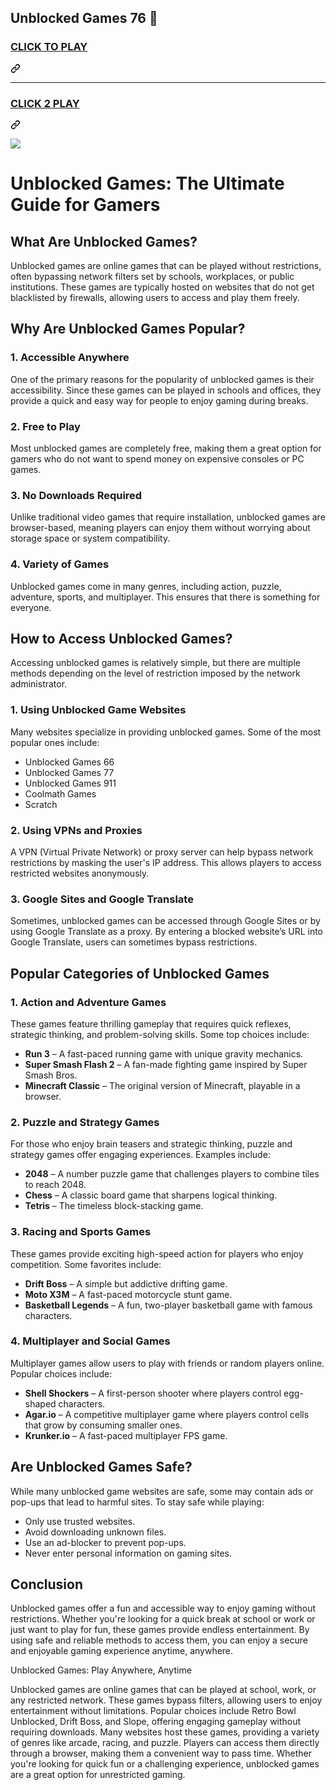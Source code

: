 ## Unblocked Games 76 👋

<h3 class="heading-element" dir="auto">
<a href="https://1lesson.guru" rel="nofollow">CLICK TO PLAY</a></h3><a id="user-content-click-to-play" class="anchor" aria-label="Permalink: CLICK TO PLAY" href="#click-to-play"><svg class="octicon octicon-link" viewBox="0 0 16 16" version="1.1" width="16" height="16" aria-hidden="true"><path d="m7.775 3.275 1.25-1.25a3.5 3.5 0 1 1 4.95 4.95l-2.5 2.5a3.5 3.5 0 0 1-4.95 0 .751.751 0 0 1 .018-1.042.751.751 0 0 1 1.042-.018 1.998 1.998 0 0 0 2.83 0l2.5-2.5a2.002 2.002 0 0 0-2.83-2.83l-1.25 1.25a.751.751 0 0 1-1.042-.018.751.751 0 0 1-.018-1.042Zm-4.69 9.64a1.998 1.998 0 0 0 2.83 0l1.25-1.25a.751.751 0 0 1 1.042.018.751.751 0 0 1 .018 1.042l-1.25 1.25a3.5 3.5 0 1 1-4.95-4.95l2.5-2.5a3.5 3.5 0 0 1 4.95 0 .751.751 0 0 1-.018 1.042.751.751 0 0 1-1.042.018 1.998 1.998 0 0 0-2.83 0l-2.5 2.5a1.998 1.998 0 0 0 0 2.83Z"></path></svg></a></div>
<hr>
<div class="markdown-heading" dir="auto"><h3 class="heading-element" dir="auto">
<a href="https://lesson1.site" rel="nofollow">CLICK 2 PLAY</a>
</h3><a id="user-content-click-2-play" class="anchor" aria-label="Permalink: CLICK 2 PLAY" href="#click-2-play"><svg class="octicon octicon-link" viewBox="0 0 16 16" version="1.1" width="16" height="16" aria-hidden="true"><path d="m7.775 3.275 1.25-1.25a3.5 3.5 0 1 1 4.95 4.95l-2.5 2.5a3.5 3.5 0 0 1-4.95 0 .751.751 0 0 1 .018-1.042.751.751 0 0 1 1.042-.018 1.998 1.998 0 0 0 2.83 0l2.5-2.5a2.002 2.002 0 0 0-2.83-2.83l-1.25 1.25a.751.751 0 0 1-1.042-.018.751.751 0 0 1-.018-1.042Zm-4.69 9.64a1.998 1.998 0 0 0 2.83 0l1.25-1.25a.751.751 0 0 1 1.042.018.751.751 0 0 1 .018 1.042l-1.25 1.25a3.5 3.5 0 1 1-4.95-4.95l2.5-2.5a3.5 3.5 0 0 1 4.95 0 .751.751 0 0 1-.018 1.042.751.751 0 0 1-1.042.018 1.998 1.998 0 0 0-2.83 0l-2.5 2.5a1.998 1.998 0 0 0 0 2.83Z"></path></svg></a></div>
<p dir="auto"><a href="https://unblockedgames76-da9497.gitlab.io/" rel="nofollow"><img src="https://camo.githubusercontent.com/225fb785fe11fdd6f6e514b30a8b75dbadef3b044ae40c98256b6b4327398176/68747470733a2f2f636c65617263616368652e73746f72652f67616d65732e706e67" data-canonical-src="https://clearcache.store/games.png" style="max-width: 100%;"></a></p>


# **Unblocked Games: The Ultimate Guide for Gamers**  

## **What Are Unblocked Games?**  
Unblocked games are online games that can be played without restrictions, often bypassing network filters set by schools, workplaces, or public institutions. These games are typically hosted on websites that do not get blacklisted by firewalls, allowing users to access and play them freely.  

## **Why Are Unblocked Games Popular?**  
### 1. **Accessible Anywhere**  
One of the primary reasons for the popularity of unblocked games is their accessibility. Since these games can be played in schools and offices, they provide a quick and easy way for people to enjoy gaming during breaks.  

### 2. **Free to Play**  
Most unblocked games are completely free, making them a great option for gamers who do not want to spend money on expensive consoles or PC games.  

### 3. **No Downloads Required**  
Unlike traditional video games that require installation, unblocked games are browser-based, meaning players can enjoy them without worrying about storage space or system compatibility.  

### 4. **Variety of Games**  
Unblocked games come in many genres, including action, puzzle, adventure, sports, and multiplayer. This ensures that there is something for everyone.  

## **How to Access Unblocked Games?**  
Accessing unblocked games is relatively simple, but there are multiple methods depending on the level of restriction imposed by the network administrator.  

### 1. **Using Unblocked Game Websites**  
Many websites specialize in providing unblocked games. Some of the most popular ones include:  
- Unblocked Games 66  
- Unblocked Games 77  
- Unblocked Games 911  
- Coolmath Games  
- Scratch  

### 2. **Using VPNs and Proxies**  
A VPN (Virtual Private Network) or proxy server can help bypass network restrictions by masking the user's IP address. This allows players to access restricted websites anonymously.  

### 3. **Google Sites and Google Translate**  
Sometimes, unblocked games can be accessed through Google Sites or by using Google Translate as a proxy. By entering a blocked website’s URL into Google Translate, users can sometimes bypass restrictions.  

## **Popular Categories of Unblocked Games**  

### **1. Action and Adventure Games**  
These games feature thrilling gameplay that requires quick reflexes, strategic thinking, and problem-solving skills. Some top choices include:  
- **Run 3** – A fast-paced running game with unique gravity mechanics.  
- **Super Smash Flash 2** – A fan-made fighting game inspired by Super Smash Bros.  
- **Minecraft Classic** – The original version of Minecraft, playable in a browser.  

### **2. Puzzle and Strategy Games**  
For those who enjoy brain teasers and strategic thinking, puzzle and strategy games offer engaging experiences. Examples include:  
- **2048** – A number puzzle game that challenges players to combine tiles to reach 2048.  
- **Chess** – A classic board game that sharpens logical thinking.  
- **Tetris** – The timeless block-stacking game.  

### **3. Racing and Sports Games**  
These games provide exciting high-speed action for players who enjoy competition. Some favorites include:  
- **Drift Boss** – A simple but addictive drifting game.  
- **Moto X3M** – A fast-paced motorcycle stunt game.  
- **Basketball Legends** – A fun, two-player basketball game with famous characters.  

### **4. Multiplayer and Social Games**  
Multiplayer games allow users to play with friends or random players online. Popular choices include:  
- **Shell Shockers** – A first-person shooter where players control egg-shaped characters.  
- **Agar.io** – A competitive multiplayer game where players control cells that grow by consuming smaller ones.  
- **Krunker.io** – A fast-paced multiplayer FPS game.  

## **Are Unblocked Games Safe?**  
While many unblocked game websites are safe, some may contain ads or pop-ups that lead to harmful sites. To stay safe while playing:  
- Only use trusted websites.  
- Avoid downloading unknown files.  
- Use an ad-blocker to prevent pop-ups.  
- Never enter personal information on gaming sites.  

## **Conclusion**  
Unblocked games offer a fun and accessible way to enjoy gaming without restrictions. Whether you're looking for a quick break at school or work or just want to play for fun, these games provide endless entertainment. By using safe and reliable methods to access them, you can enjoy a secure and enjoyable gaming experience anytime, anywhere.

Unblocked Games: Play Anywhere, Anytime

Unblocked games are online games that can be played at school, work, or any restricted network. These games bypass filters, allowing users to enjoy entertainment without limitations. Popular choices include Retro Bowl Unblocked, Drift Boss, and Slope, offering engaging gameplay without requiring downloads. Many websites host these games, providing a variety of genres like arcade, racing, and puzzle. Players can access them directly through a browser, making them a convenient way to pass time. Whether you're looking for quick fun or a challenging experience, unblocked games are a great option for unrestricted gaming.







